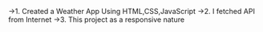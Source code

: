 ->1. Created a Weather App Using HTML,CSS,JavaScript
->2. I fetched API from Internet
->3. This project as a responsive nature

